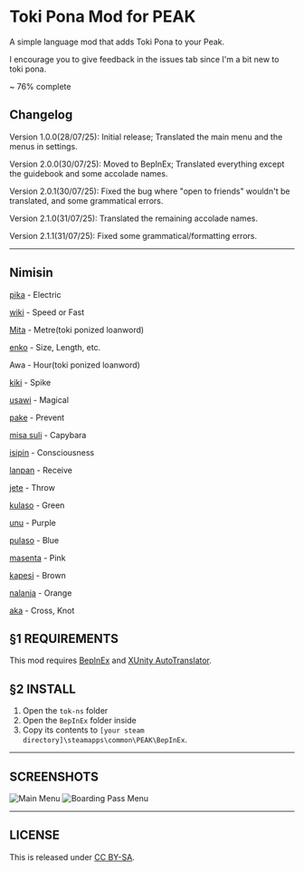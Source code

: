 # Toki Pona Mod for PEAK

A simple language mod that adds Toki Pona to your Peak.

I encourage you to give feedback in the issues tab since I'm a bit new to toki pona.

~ 76% complete

## Changelog
Version 1.0.0(28/07/25): Initial release; Translated the main menu and the menus in settings. 

Version 2.0.0(30/07/25): Moved to BepInEx; Translated everything except the guidebook and some accolade names.

Version 2.0.1(30/07/25): Fixed the bug where "open to friends" wouldn't be translated, and some grammatical errors.

Version 2.1.0(31/07/25): Translated the remaining accolade names.

Version 2.1.1(31/07/25): Fixed some grammatical/formatting errors.

---

## Nimisin
[pika](https://sona.pona.la/wiki/pika) - Electric

[wiki](https://app.glosbe.com/mis_tok/en/wiki) - Speed or Fast

[Mita](https://www.reddit.com/r/tokipona/comments/kjeapa/comment/ggw5zbb/) - Metre(toki ponized loanword)

[enko](https://sona.pona.la/wiki/enko) - Size, Length, etc.

Awa - Hour(toki ponized loanword)

[kiki](https://sona.pona.la/wiki/kiki) - Spike

[usawi](https://sona.pona.la/wiki/usawi) - Magical

[pake](https://sona.pona.la/wiki/pake) - Prevent

[misa suli](https://sona.pona.la/wiki/Nonstandard_animal_words#misa) - Capybara

[isipin](https://sona.pona.la/wiki/isipin) - Consciousness

[lanpan](https://en.wiktionary.org/wiki/Appendix:Toki_Pona/lanpan) - Receive

[jete](https://sona.pona.la/wiki/List_of_marginal_words_in_..._usefulquotes#jete) - Throw

[kulaso](https://sona.pona.la/wiki/Nonstandard_color_words#pulaso,_kulaso,_and_sulaso) - Green

[unu](https://sona.pona.la/wiki/Nonstandard_color_words#unu) - Purple

[pulaso](https://sona.pona.la/wiki/Nonstandard_color_words#pulaso,_kulaso,_and_sulaso) - Blue

[masenta](https://sona.pona.la/wiki/Nonstandard_color_words#masenta) - Pink

[kapesi](https://sona.pona.la/wiki/Nonstandard_color_words#kapesi) - Brown

[nalanja](https://sona.pona.la/wiki/Nonstandard_color_words#nalanja) - Orange

[aka](https://sona.pona.la/wiki/natu#aka) - Cross, Knot


## §1 REQUIREMENTS

This mod requires [BepInEx](https://github.com/BepInEx/BepInEx/releases/tag/v5.4.23.3) and [XUnity AutoTranslator](https://github.com/bbepis/XUnity.AutoTranslator).


## §2 INSTALL

1. Open the `tok-ns` folder
2. Open the `BepInEx` folder inside
3. Copy its contents to `[your steam directory]\steamapps\common\PEAK\BepInEx`.

---

## SCREENSHOTS
 ![Main Menu](https://i.imgur.com/zNivy9D.jpeg "Main Menu")
 ![Boarding Pass Menu](https://i.imgur.com/aYkJj86.jpeg "Boarding Pass Menu")

---

## LICENSE


This is released under [CC BY-SA](https://creativecommons.org/licenses/by-sa/4.0/).
